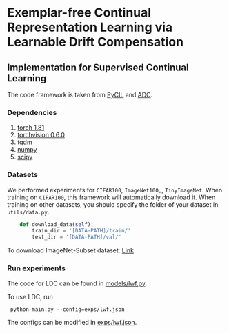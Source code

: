 # Exemplar-free Continual Representation Learning via Learnable Drift Compensation


## Implementation for Supervised Continual Learning

The code framework is taken from [PyCIL](https://github.com/G-U-N/PyCIL) and [ADC](https://github.com/dipamgoswami/ADC).

### Dependencies
1. [torch 1.81](https://github.com/pytorch/pytorch)
2. [torchvision 0.6.0](https://github.com/pytorch/vision)
3. [tqdm](https://github.com/tqdm/tqdm)
4. [numpy](https://github.com/numpy/numpy)
5. [scipy](https://github.com/scipy/scipy)

### Datasets

We performed experiments for `CIFAR100`, `ImageNet100,`, `TinyImageNet`. When training on `CIFAR100`, this framework will automatically download it.  When training on other datasets, you should specify the folder of your dataset in `utils/data.py`.

```python
    def download_data(self):
        train_dir = '[DATA-PATH]/train/'
        test_dir = '[DATA-PATH]/val/'
```
To download ImageNet-Subset dataset: [Link](https://www.kaggle.com/datasets/arjunashok33/imagenet-subset-for-inc-learn)

### Run experiments

The code for LDC can be found in [models/lwf.py](https://github.com/alviur/ldc/blob/main/models/lwf.py).

To use LDC, run

   ```
    python main.py --config=exps/lwf.json
   ```

The configs can be modified in [exps/lwf.json](https://github.com/alviur/ldc/blob/main/exps/lwf.json).


